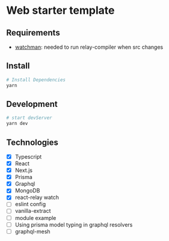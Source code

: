 # Web starter template

## Requirements

- [watchman](https://facebook.github.io/watchman/): needed to run relay-compiler when src changes

## Install

```bash
# Install Dependencies
yarn
```

## Development

```bash
# start devServer
yarn dev
```

## Technologies

- [x] Typescript
- [x] React
- [x] Next.js
- [x] Prisma
- [x] Graphql
- [x] MongoDB
- [x] react-relay watch
- [ ] eslint config
- [ ] vanilla-extract
- [ ] module example
- [ ] Using prisma model typing in graphql resolvers
- [ ] graphql-mesh
